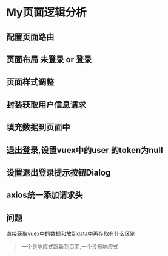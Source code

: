 # My页面逻辑分析

## 配置页面路由



## 页面布局   未登录  or  登录



## 页面样式调整



## 封装获取用户信息请求



## 填充数据到页面中



## 退出登录,设置vuex中的user 的token为null



## 设置退出登录提示按钮Dialog



## axios统一添加请求头



## 问题

直接获取vuex中的数据和放到data中再存取有什么区别

> 一个是响应式跟新到页面,一个没有响应式